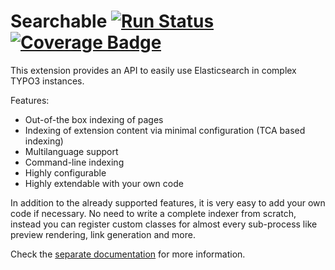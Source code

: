 # Searchable [![Run Status](https://api.shippable.com/projects/5845408a4d42fa0f00b4e3c8/badge?branch=master)](https://app.shippable.com/projects/5845408a4d42fa0f00b4e3c8) [![Coverage Badge](https://api.shippable.com/projects/5845408a4d42fa0f00b4e3c8/coverageBadge?branch=master)](https://app.shippable.com/projects/5845408a4d42fa0f00b4e3c8)

This extension provides an API to easily use Elasticsearch in complex TYPO3 instances.

Features:

* Out-of-the box indexing of pages
* Indexing of extension content via minimal configuration (TCA based indexing)
* Multilanguage support
* Command-line indexing
* Highly configurable
* Highly extendable with your own code

In addition to the already supported features, it is very easy to add your own code if necessary.
No need to write a complete indexer from scratch, instead you can register custom classes for almost every sub-process like preview rendering, link generation and more.

Check the [separate documentation](https://bitbucket.org/pagemachineag/searchable/src/master/doc/index.md) for more information.
